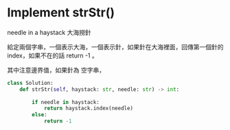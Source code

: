 # Implement strStr()

needle in a haystack 大海撈針

給定兩個字串，一個表示大海，一個表示針，如果針在大海裡面，回傳第一個針的 index，如果不在的話  return -1 。

其中注意邊界值，如果針為 空字串，


```Python
class Solution:
    def strStr(self, haystack: str, needle: str) -> int:
         
        if needle in haystack:
            return haystack.index(needle)
        else:
            return -1
```
